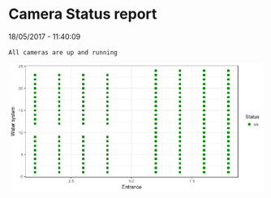 Camera Status report
================
18/05/2017 - 11:40:09

    All cameras are up and running

![](camreport_files/figure-markdown_github/unnamed-chunk-2-1.png)
